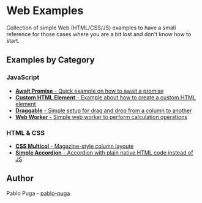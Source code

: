 # Web Examples
Collection of simple Web (HTML/CSS/JS) examples to have a small reference for those cases where you are a bit lost and don't know how to start. 

## Examples by Category

### JavaScript
- [**Await Promise** - Quick example on how to await a promise](js/await-promise)
- [**Custom HTML Element** - Example about how to create a custom HTML element](js/custom-element)
- [**Draggable** - Simple setup for drag and drop from a column to another](js/draggable)
- [**Web Worker** - Simple web worker to perform calculation operations](js/web-worker)

### HTML & CSS
- [**CSS Multicol** - Magazine-style column layoute](html&css/css-multicol)
- [**Simple Accordion** - Accordion with plain native HTML code instead of JS](html&css/accordion)

## Author
Pablo Puga - [pablo-puga](https://github.com/pablo-puga)

